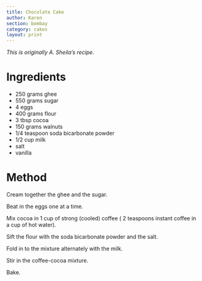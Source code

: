 ```yaml
---
title: Chocolate Cake
author: Karen
section: bombay
category: cakes
layout: print
---
```


_This is originally A. Sheila’s recipe._


# Ingredients
* 250 grams ghee
* 550 grams sugar
* 4 eggs
* 400 grams flour
* 3 tbsp cocoa
* 150 grams walnuts
* 1/4 teaspoon soda bicarbonate powder
* 1/2 cup milk
* salt
* vanilla


# Method

Cream together the ghee and the sugar.

Beat in the eggs one at a time.

Mix cocoa in 1 cup of strong (cooled) coffee ( 2 teaspoons instant coffee in a cup of hot water).

Sift the flour with the soda bicarbonate powder and the salt.

Fold in to the mixture alternately with the milk.

Stir in the coffee-cocoa mixture.

Bake.

